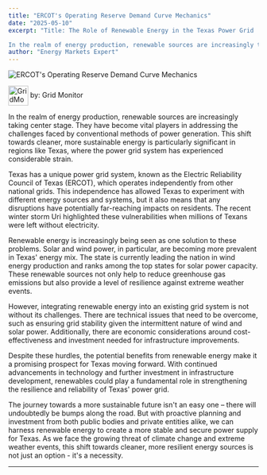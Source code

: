 ```yaml
---
title: "ERCOT's Operating Reserve Demand Curve Mechanics"
date: "2025-05-10"
excerpt: "Title: The Role of Renewable Energy in the Texas Power Grid

In the realm of energy production, renewable sources are increasingly taking center st..."
author: "Energy Markets Expert"
---
```



![ERCOT's Operating Reserve Demand Curve Mechanics](https://blog-images-folder.s3.eu-west-1.amazonaws.com/ERCOT-s-Operating-Reserve-Demand-Curve-Mechanics.jpg)

<span><img src="../assets/gridMonitorAI-icon.png" alt="GridMonitor icon" width="40" style="vertical-align: middle; display: inline;"> by: Grid Monitor</span>


In the realm of energy production, renewable sources are increasingly taking center stage. They have become vital players in addressing the challenges faced by conventional methods of power generation. This shift towards cleaner, more sustainable energy is particularly significant in regions like Texas, where the power grid system has experienced considerable strain.

Texas has a unique power grid system, known as the Electric Reliability Council of Texas (ERCOT), which operates independently from other national grids. This independence has allowed Texas to experiment with different energy sources and systems, but it also means that any disruptions have potentially far-reaching impacts on residents. The recent winter storm Uri highlighted these vulnerabilities when millions of Texans were left without electricity.

Renewable energy is increasingly being seen as one solution to these problems. Solar and wind power, in particular, are becoming more prevalent in Texas' energy mix. The state is currently leading the nation in wind energy production and ranks among the top states for solar power capacity. These renewable sources not only help to reduce greenhouse gas emissions but also provide a level of resilience against extreme weather events.

However, integrating renewable energy into an existing grid system is not without its challenges. There are technical issues that need to be overcome, such as ensuring grid stability given the intermittent nature of wind and solar power. Additionally, there are economic considerations around cost-effectiveness and investment needed for infrastructure improvements.

Despite these hurdles, the potential benefits from renewable energy make it a promising prospect for Texas moving forward. With continued advancements in technology and further investment in infrastructure development, renewables could play a fundamental role in strengthening the resilience and reliability of Texas' power grid.

The journey towards a more sustainable future isn't an easy one – there will undoubtedly be bumps along the road. But with proactive planning and investment from both public bodies and private entities alike, we can harness renewable energy to create a more stable and secure power supply for Texas. As we face the growing threat of climate change and extreme weather events, this shift towards cleaner, more resilient energy sources is not just an option - it's a necessity.

---